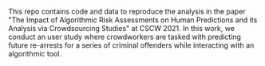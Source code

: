 This repo contains code and data to reproduce the analysis in the paper "The
Impact of Algorithmic Risk Assessments on Human Predictions and its Analysis via
Crowdsourcing Studies" at CSCW 2021. In this work, we conduct an user
study where crowdworkers are tasked with predicting future re-arrests for a
series of criminal offenders while interacting with an algorithmic tool. 
